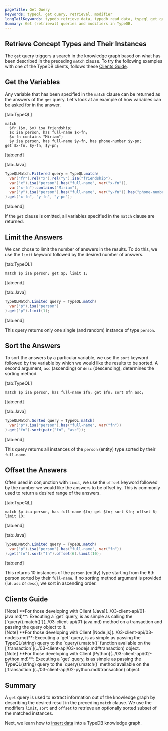 ```yaml
---
pageTitle: Get Query
keywords: typeql, get query, retrieval, modifier
longTailKeywords: typedb retrieve data, typedb read data, typeql get query, typeql modifiers, typeql offset, typeql sort, typeql limit
Summary: Get (retrieval) queries and modifiers in TypeDB.
---
```


## Retrieve Concept Types and Their Instances
The `get` query triggers a search in the knowledge graph based on what has been described in the preceding `match` clause. To try the following examples with one of the TypeDB clients, follows these [Clients Guide](#clients-guide).

## Get the Variables
Any variable that has been specified in the `match` clause can be returned as the answers of the `get` query. Let's look at an example of how variables can be asked for in the answer.

<div class="tabs dark">

[tab:TypeQL]
```typeql
match
  $fr ($x, $y) isa friendship;
  $x isa person, has full-name $x-fn;
  $x-fn contains "Miriam";
  $y isa person, has full-name $y-fn, has phone-number $y-pn;
get $x-fn, $y-fn, $y-pn;
```
[tab:end]

[tab:Java]
```java
TypeQLMatch.Filtered query = TypeQL.match(
  var("fr").rel("x").rel("y").isa("friendship"),
  var("x").isa("person").has("full-name", var("x-fn")),
  var("x-fn").contains("Miriam"),
  var("y").isa("person").has("full-name", var("y-fn")).has("phone-number", var("y-pn"))
).get("x-fn", "y-fn", "y-pn");
```
[tab:end]</div>

If the `get` clause is omitted, all variables specified in the `match` clause are returned.

## Limit the Answers
We can chose to limit the number of answers in the results. To do this, we use the `limit` keyword followed by the desired number of answers.

<div class="tabs dark">

[tab:TypeQL]
```typeql
match $p isa person; get $p; limit 1;
```
[tab:end]

[tab:Java]
```java
TypeQLMatch.Limited query = TypeQL.match(
  var("p").isa("person")
).get("p").limit(1);
```
[tab:end]</div>

This query returns only one single (and random) instance of type `person`.

## Sort the Answers
To sort the answers by a particular variable, we use the `sort` keyword followed by the variable by which we would like the results to be sorted. A second argument, `asc` (ascending) or `desc` (descending), determines the sorting method.

<div class="tabs dark">

[tab:TypeQL]
```typeql
match $p isa person, has full-name $fn; get $fn; sort $fn asc;
```
[tab:end]

[tab:Java]
```java
TypeQLMatch.Sorted query = TypeQL.match(
  var("p").isa("person").has("full-name", var("fn"))
).get("fn").sort(pair("fn", "asc"));
```
[tab:end]
</div>

This query returns all instances of the `person` (entity) type sorted by their `full-name`.

## Offset the Answers
Often used in conjunction with `limit`, we use the `offset` keyword followed by the number we would like the answers to be offset by. This is commonly used to return a desired range of the answers.

<div class="tabs dark">

[tab:TypeQL]
```typeql
match $p isa person, has full-name $fn; get $fn; sort $fn; offset 6; limit 10;
```
[tab:end]

[tab:Java]
```java
TypeQLMatch.Limited query = TypeQL.match(
  var("p").isa("person").has("full-name", var("fn"))
).get("fn").sort("fn").offset(6).limit(10);
```
[tab:end]
</div>

This returns 10 instances of the `person` (entity) type starting from the 6th person sorted by their `full-name`. If no sorting method argument is provided (i.e. `asc` or `desc`), we sort in ascending order.

## Clients Guide

<div class = "note">
[Note]
**For those developing with Client [Java](../03-client-api/01-java.md)**: Executing a `get` query, is as simple as calling the [`query().match()`](../03-client-api/01-java.md) method on a transaction and passing the query object to it.
</div>

<div class = "note">
[Note]
**For those developing with Client [Node.js](../03-client-api/03-nodejs.md)**: Executing a `get` query, is as simple as passing the TypeQL(string) query to the `query().match()` function available on the [`transaction`](../03-client-api/03-nodejs.md#transaction) object.
</div>

<div class = "note">
[Note]
**For those developing with Client [Python](../03-client-api/02-python.md)**: Executing a `get` query, is as simple as passing the TypeQL(string) query to the `query().match()` method available on the [`transaction`](../03-client-api/02-python.md#transaction) object.
</div>

## Summary
A `get` query is used to extract information out of the knowledge graph by describing the desired result in the preceding `match` clause. We use the modifiers `limit`, `sort` and `offset` to retrieve an optionally sorted subset of the matched instances.

Next, we learn how to [insert data](../11-query/03-insert-query.md) into a TypeDB knowledge graph.

